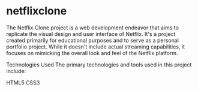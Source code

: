 # netflixclone

The Netflix Clone project is a web development endeavor that aims to replicate the visual design and user interface of Netflix. It's a project created primarily for educational purposes and to serve as a personal portfolio project. While it doesn't include actual streaming capabilities, it focuses on mimicking the overall look and feel of the Netflix platform.

Technologies Used
The primary technologies and tools used in this project include:

HTML5
CSS3
